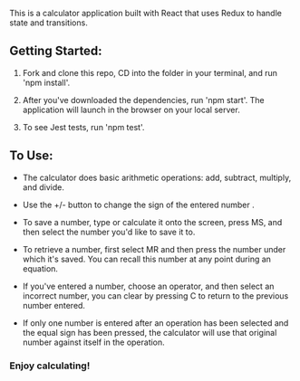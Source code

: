 This is a calculator application built with React that uses Redux to handle state and transitions. 

## Getting Started:

1. Fork and clone this repo, CD into the folder in your terminal, and run 'npm install'.

2. After you've downloaded the dependencies, run 'npm start'. The application will launch in the browser on your local server.

3. To see Jest tests, run 'npm test'.

## To Use:

- The calculator does basic arithmetic operations: add, subtract, multiply, and divide.

- Use the +/- button to change the sign of the entered number .

- To save a number, type or calculate it onto the screen, press MS, and then select the number you'd like to save it to. 

- To retrieve a number, first select MR and then press the number under which it's saved. You can recall this number at any point during an equation.

- If you've entered a number, choose an operator, and then select an incorrect number, you can clear by pressing C to return to the previous number entered. 

- If only one number is entered after an operation has been selected and the equal sign has been pressed, the calculator will use that original number against itself in the operation. 

### Enjoy calculating!
